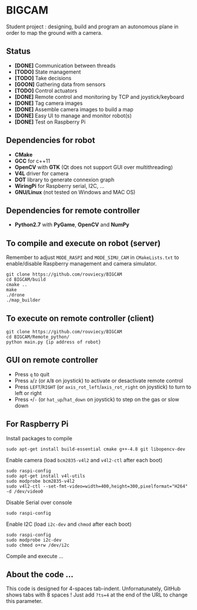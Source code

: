 # BIGCAM
Student project : designing, build and program an autonomous plane in order to map the ground with a camera.

## Status
+    **[DONE]** Communication between threads
+    **[TODO]** State management
+    **[TODO]** Take decisions
+    **[GOON]** Gathering data from sensors
+    **[TODO]** Control actuators
+    **[DONE]** Remote control and monitoring by TCP and joystick/keyboard
+    **[DONE]** Tag camera images
+    **[DONE]** Assemble camera images to build a map
+    **[DONE]** Easy UI to manage and monitor robot(s)
+    **[DONE]** Test on Raspberry Pi

## Dependencies for robot
+    **CMake**
+    **GCC** for c++11
+    **OpenCV** with **GTK** (Qt does not support GUI over multithreading)
+    **V4L** driver for camera
+    **DOT** library to generate connexion graph
+    **WiringPi** for Raspberry serial, I2C, ...
+    **GNU/Linux** (not tested on Windows and MAC OS)

## Dependencies for remote controller
+    **Python2.7** with **PyGame**, **OpenCV** and **NumPy**

## To compile and execute on robot (server)
Remember to adjust `MODE_RASPI` and `MODE_SIMU_CAM` in `CMakeLists.txt` to enable/disable Raspberry management and camera simulator.  

    git clone https://github.com/rouviecy/BIGCAM
    cd BIGCAM/build
    cmake ..
    make
    ./drone
    ./map_builder

## To execute on remote controller (client)

    git clone https://github.com/rouviecy/BIGCAM
    cd BIGCAM/Remote_python/
    python main.py {ip address of robot}

## GUI on remote controller
+    Press `q` to quit
+    Press `a`/`z` (or `A`/`B` on joystick) to activate or desactivate remote control
+    Press `LEFT`/`RIGHT` (or `axis_rot_left`/`axis_rot_right` on joystick) to turn to left or right
+    Press `+`/`-` (or `hat_up`/`hat_down` on joystick) to step on the gas or slow down

## For Raspberry Pi
Install packages to compile

    sudo apt-get install build-essential cmake g++-4.8 git libopencv-dev

Enable camera (load `bcm2835-v4l2` and `v4l2-ctl` after each boot)

    sudo raspi-config
    sudo apt-get install v4l-utils
    sudo modprobe bcm2835-v4l2
    sudo v4l2-ctl --set-fmt-video=width=400,height=300,pixelformat="H264" -d /dev/video0

Disable Serial over console

    sudo raspi-config

Enable I2C (load `i2c-dev` and `chmod` after each boot)

    sudo raspi-config
    sudo modprobe i2c-dev
    sudo chmod o+rw /dev/i2c

Compile and execute ...

## About the code ...
This code is designed for 4-spaces tab-indent. Unfornatunately, GitHub shows tabs with 8 spaces ! Just add `?ts=4` at the end of the URL to change this parameter.